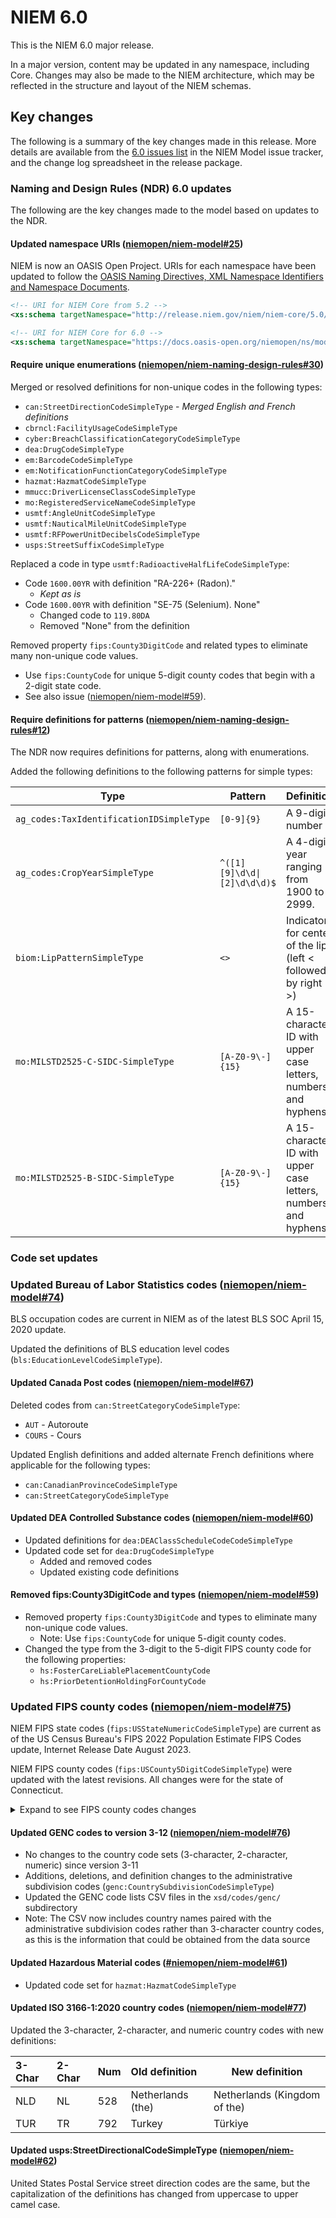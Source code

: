 
# NIEM 6.0

This is the NIEM 6.0 major release.

In a major version, content may be updated in any namespace, including Core. Changes may also be made to the NIEM architecture, which may be reflected in the structure and layout of the NIEM schemas.

## Key changes

The following is a summary of the key changes made in this release.  More details are available from the [6.0 issues list](https://github.com/niemopen/niem-model/labels/6.0) in the NIEM Model issue tracker, and the change log spreadsheet in the release package.

### Naming and Design Rules (NDR) 6.0 updates

The following are the key changes made to the model based on updates to the NDR.

#### Updated namespace URIs ([niemopen/niem-model#25](https://github.com/niemopen/niem-model/issues/25))

NIEM is now an OASIS Open Project.  URIs for each namespace have been updated to follow the [OASIS Naming Directives, XML Namespace Identifiers and Namespace Documents](http://docs.oasis-open.org/specGuidelines/ndr/namingDirectives.html#xml-namespaces).

```xml
<!-- URI for NIEM Core from 5.2 -->
<xs:schema targetNamespace="http://release.niem.gov/niem/niem-core/5.0/" ...>

<!-- URI for NIEM Core for 6.0 -->
<xs:schema targetNamespace="https://docs.oasis-open.org/niemopen/ns/model/niem-core/6.0/" ...>
```

#### Require unique enumerations ([niemopen/niem-naming-design-rules#30](https://github.com/niemopen/niem-naming-design-rules/issues/30))

Merged or resolved definitions for non-unique codes in the following types:

- `can:StreetDirectionCodeSimpleType` - *Merged English and French definitions*
- `cbrncl:FacilityUsageCodeSimpleType`
- `cyber:BreachClassificationCategoryCodeSimpleType`
- `dea:DrugCodeSimpleType`
- `em:BarcodeCodeSimpleType`
- `em:NotificationFunctionCategoryCodeSimpleType`
- `hazmat:HazmatCodeSimpleType`
- `mmucc:DriverLicenseClassCodeSimpleType`
- `mo:RegisteredServiceNameCodeSimpleType`
- `usmtf:AngleUnitCodeSimpleType`
- `usmtf:NauticalMileUnitCodeSimpleType`
- `usmtf:RFPowerUnitDecibelsCodeSimpleType`
- `usps:StreetSuffixCodeSimpleType`

Replaced a code in type `usmtf:RadioactiveHalfLifeCodeSimpleType`:

- Code `1600.00YR` with definition "RA-226+ (Radon)."
  - *Kept as is*
- Code `1600.00YR` with definition "SE-75 (Selenium). None"
  - Changed code to `119.80DA`
  - Removed "None" from the definition

Removed property `fips:County3DigitCode` and related types to eliminate many non-unique code values.

- Use `fips:CountyCode` for unique 5-digit county codes that begin with a 2-digit state code.
- See also issue ([niemopen/niem-model#59](https://github.com/niemopen/niem-model/issues/59)).

#### Require definitions for patterns ([niemopen/niem-naming-design-rules#12](https://github.com/niemopen/niem-naming-design-rules/issues/12))

The NDR now requires definitions for patterns, along with enumerations.

Added the following definitions to the following patterns for simple types:

Type | Pattern | Definition
---- | ------- | ----------
`ag_codes:TaxIdentificationIDSimpleType` | `[0-9]{9}` | A 9-digit number
`ag_codes:CropYearSimpleType` | `^([1][9]\d\d\|[2]\d\d\d)$` | A 4-digit year ranging from 1900 to 2999.
`biom:LipPatternSimpleType` | `<>` | Indicator for center of the lip (left < followed by right >)
`mo:MILSTD2525-C-SIDC-SimpleType` | `[A-Z0-9\-]{15}` | A 15-character ID with upper case letters, numbers, and hyphens
`mo:MILSTD2525-B-SIDC-SimpleType` | `[A-Z0-9\-]{15}` | A 15-character ID with upper case letters, numbers, and hyphens

### Code set updates

### Updated Bureau of Labor Statistics codes ([niemopen/niem-model#74](https://github.com/niemopen/niem-model/issues/74))

BLS occupation codes are current in NIEM as of the latest BLS SOC April 15, 2020 update.

Updated the definitions of BLS education level codes (`bls:EducationLevelCodeSimpleType`).

#### Updated Canada Post codes ([niemopen/niem-model#67](https://github.com/niemopen/niem-model/issues/67))

Deleted codes from `can:StreetCategoryCodeSimpleType`:

- `AUT` - Autoroute
- `COURS` - Cours

Updated English definitions and added alternate French definitions where applicable for the following types:

- `can:CanadianProvinceCodeSimpleType`
- `can:StreetCategoryCodeSimpleType`

#### Updated DEA Controlled Substance codes ([niemopen/niem-model#60](https://github.com/niemopen/niem-model/issues/60))

- Updated definitions for `dea:DEAClassScheduleCodeCodeSimpleType`
- Updated code set for `dea:DrugCodeSimpleType`
  - Added and removed codes
  - Updated existing code definitions

#### Removed fips:County3DigitCode and types ([niemopen/niem-model#59](https://github.com/niemopen/niem-model/issues/59))

- Removed property `fips:County3DigitCode` and types to eliminate many non-unique code values.
  - Note: Use `fips:CountyCode` for unique 5-digit county codes.
- Changed the type from the 3-digit to the 5-digit FIPS county code for the following properties:
  - `hs:FosterCareLiablePlacementCountyCode`
  - `hs:PriorDetentionHoldingForCountyCode`

### Updated FIPS county codes ([niemopen/niem-model#75](https://github.com/niemopen/niem-model/issues/75))

NIEM FIPS state codes (`fips:USStateNumericCodeSimpleType`) are current as of the US Census Bureau's FIPS 2022 Population Estimate FIPS Codes update, Internet Release Date August 2023.

NIEM FIPS county codes (`fips:USCounty5DigitCodeSimpleType`) were updated with the latest revisions.  All changes were for the state of Connecticut.

<details markdown="1">
  <summary>Expand to see FIPS county codes changes</summary>
  <br />

  | Status  | Code  | Definition |
  |:------- |:----- |:---------- |
  removed   | 09001 | Fairfield County
  removed   | 09003 | Hartford County
  removed   | 09005 | Litchfield County
  removed   | 09007 | Middlesex County
  removed   | 09009 | New Haven County
  removed   | 09011 | New London County
  removed   | 09013 | Tolland County
  removed   | 09015 | Windham County
  added     | 09110 | Capitol Planning Region
  added     | 09120 | Greater Bridgeport Planning Region
  added     | 09130 | Lower Connecticut River Valley Planning Region
  added     | 09140 | Naugatuck Valley Planning Region
  added     | 09150 | Northeastern Connecticut Planning Region
  added     | 09160 | Northwest Hills Planning Region
  added     | 09170 | South Central Connecticut Planning Region
  added     | 09180 | Southeastern Connecticut Planning Region
  added     | 09190 | Western Connecticut Planning Region

</details>

#### Updated GENC codes to version 3-12 ([niemopen/niem-model#76](https://github.com/niemopen/niem-model/issues/76))

- No changes to the country code sets (3-character, 2-character, numeric) since version 3-11
- Additions, deletions, and definition changes to the administrative subdivision codes (`genc:CountrySubdivisionCodeSimpleType`)
- Updated the GENC code lists CSV files in the `xsd/codes/genc/` subdirectory
- Note: The CSV now includes country names paired with the administrative subdivision codes rather than 3-character country codes, as this is the information that could be obtained from the data source

#### Updated Hazardous Material codes ([#niemopen/niem-model#61](https://github.com/niemopen/niem-model/issues/61))

- Updated code set for `hazmat:HazmatCodeSimpleType`

#### Updated ISO 3166-1:2020 country codes ([niemopen/niem-model#77](https://github.com/niemopen/niem-model/issues/77))

Updated the 3-character, 2-character, and numeric country codes with new definitions:

| 3-Char | 2-Char | Num | Old definition    | New definition |
|:------ |:------ |:--- |:----------------- | -------------- |
NLD      | NL     | 528 | Netherlands (the) | Netherlands (Kingdom of the)
TUR      | TR     | 792 | Turkey            | Türkiye

#### Updated usps:StreetDirectionalCodeSimpleType ([niemopen/niem-model#62](https://github.com/niemopen/niem-model/issues/62))

United States Postal Service street direction codes are the same, but the capitalization of the definitions has changed from uppercase to upper camel case.
